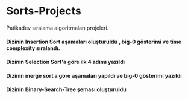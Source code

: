 # Sorts-Projects 
Patikadev sıralama algoritmaları projeleri.
#### Dizinin Insertion Sort aşamaları oluşturuldu , big-0 gösterimi ve time complexity sıralandı.
#### Dizinin Selection Sort'a göre ilk 4 adımı yazıldı
#### Dizinin merge sort a göre aşamaları yapıldı ve big-0 gösterimi yazıldı
#### Dizinin Binary-Search-Tree şeması oluşturuldu
